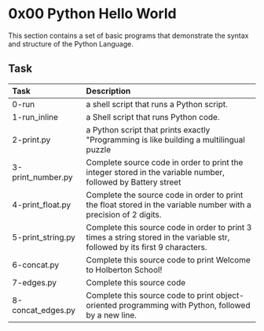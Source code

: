 # 0x00 Python Hello World
This section contains a set of basic programs that demonstrate the syntax and structure of the Python Language.
## Task
| Task | Description |
|:--|:--|
| 0-run | a shell script that runs a Python script. |
| 1-run_inline | a Shell script that runs Python code. |
| 2-print.py |  a Python script that prints exactly "Programming is like building a multilingual puzzle |
| 3-print_number.py | Complete source code in order to print the integer stored in the variable number, followed by Battery street |
| 4-print_float.py | Complete the source code in order to print the float stored in the variable number with a precision of 2 digits. |
| 5-print_string.py | Complete this source code in order to print 3 times a string stored in the variable str, followed by its first 9 characters. |
| 6-concat.py | Complete this source code to print Welcome to Holberton School! |
| 7-edges.py | Complete this source code |
| 8-concat_edges.py | Complete this source code to print object-oriented programming with Python, followed by a new line. |
